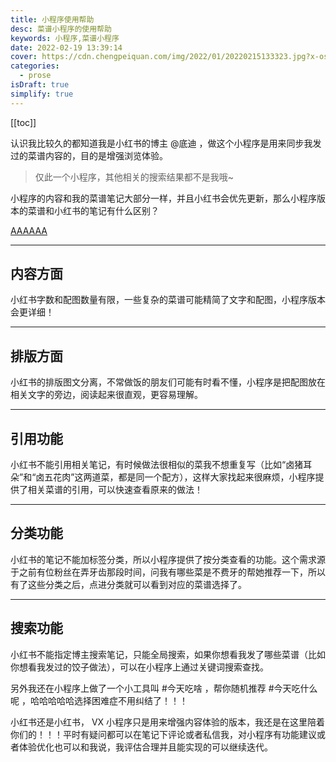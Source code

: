 ```yaml
---
title: 小程序使用帮助
desc: 菜谱小程序的使用帮助
keywords: 小程序,菜谱小程序
date: 2022-02-19 13:39:14
cover: https://cdn.chengpeiquan.com/img/2022/01/20220215133323.jpg?x-oss-process=image/interlace,1
categories:
  - prose
isDraft: true
simplify: true
---
```


[[toc]]

认识我比较久的都知道我是小红书的博主 @底迪 ，做这个小程序是用来同步我发过的菜谱内容的，目的是增强浏览体验。

>仅此一个小程序，其他相关的搜索结果都不是我哦~

小程序的内容和我的菜谱笔记大部分一样，并且小红书会优先更新，那么小程序版本的菜谱和小红书的笔记有什么区别？

[AAAAAA](https://www.xiaohongshu.com/discovery/item/6209e5620000000021038de3?share_from_user_hidden=true&xhsshare=WeixinSession&appuid=5c6cf700000000001003f7f6&apptime=1645241481)

---

## 内容方面

小红书字数和配图数量有限，一些复杂的菜谱可能精简了文字和配图，小程序版本会更详细！

---

## 排版方面

小红书的排版图文分离，不常做饭的朋友们可能有时看不懂，小程序是把配图放在相关文字的旁边，阅读起来很直观，更容易理解。

---

## 引用功能

小红书不能引用相关笔记，有时候做法很相似的菜我不想重复写（比如“卤猪耳朵”和“卤五花肉”这两道菜，都是同一个配方），这样大家找起来很麻烦，小程序提供了相关菜谱的引用，可以快速查看原来的做法！

---

## 分类功能

小红书的笔记不能加标签分类，所以小程序提供了按分类查看的功能。这个需求源于之前有位粉丝在弄牙齿那段时间，问我有哪些菜是不费牙的帮她推荐一下，所以有了这些分类之后，点进分类就可以看到对应的菜谱选择了。

---

## 搜索功能

小红书不能指定博主搜索笔记，只能全局搜索，如果你想看我发了哪些菜谱（比如你想看我发过的饺子做法），可以在小程序上通过关键词搜索查找。

另外我还在小程序上做了一个小工具叫 #今天吃啥 ，帮你随机推荐 #今天吃什么呢 ，哈哈哈哈哈选择困难症不用纠结了！！！

小红书还是小红书， VX 小程序只是用来增强内容体验的版本，我还是在这里陪着你们的！！！平时有疑问都可以在笔记下评论或者私信我，对小程序有功能建议或者体验优化也可以和我说，我评估合理并且能实现的可以继续迭代。
